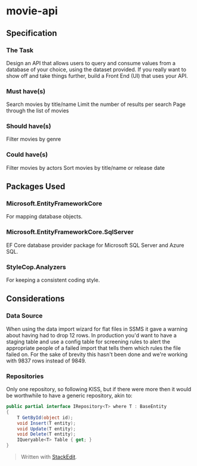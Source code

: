 
# movie-api

## Specification
### The Task
Design an API that allows users to query and consume values from a database of your choice, using the dataset provided.
If you really want to show off and take things further, build a Front End (UI) that uses your API.

### Must have(s)
Search movies by title/name
Limit the number of results per search
Page through the list of movies

### Should have(s)
Filter movies by genre

### Could have(s)
Filter movies by actors
Sort movies by title/name or release date

## Packages Used
### Microsoft.EntityFrameworkCore
For mapping database objects.
### Microsoft.EntityFrameworkCore.SqlServer
EF Core database provider package for Microsoft SQL Server and Azure SQL.
### StyleCop.Analyzers
For keeping a consistent coding style.

## Considerations
### Data Source
When using the data import wizard for flat files in SSMS it gave a warning about having had to drop 12 rows.
In production you'd want to have a staging table and use a config table for screening rules to alert the appropriate people of a failed import that tells them which rules the file failed on.
For the sake of brevity this hasn't been done and we're working with 9837 rows instead of 9849.
### Repositories
Only one repository, so following KISS, but if there were more then it would be worthwhile to have a generic repository, akin to:
```csharp
public partial interface IRepository<T> where T : BaseEntity
{
    T GetById(object id);
    void Insert(T entity);
    void Update(T entity);
    void Delete(T entity);
    IQueryable<T> Table { get; }
}
```

> Written with [StackEdit](https://stackedit.io/).